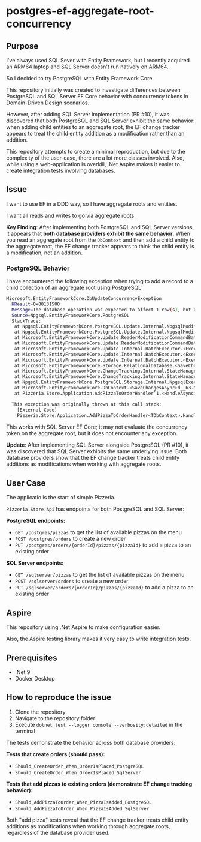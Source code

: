 # postgres-ef-aggregate-root-concurrency

## Purpose

I've always used SQL Sever with Entity Framework, but I recently acquired an ARM64 laptop and SQL Server doesn't run natively on ARM64.

So I decided to try PostgreSQL with Entity Framework Core.

This repository initially was created to investigate differences between PostgreSQL and SQL Server EF Core behavior with concurrency tokens in Domain-Driven Design scenarios.

However, after adding SQL Server implementation (PR #10), it was discovered that both PostgreSQL and SQL Server exhibit the same behavior: when adding child entities to an aggregate root, the EF change tracker appears to treat the child entity addition as a modification rather than an addition.

This repository attempts to create a minimal reproduction, but due to the complexity of the user-case, there are a lot more classes involved. Also, while using a web-application is overkill, .Net Aspire makes it easier to create integration tests involving databases.

## Issue

I want to use EF in a DDD way, so I have aggregate roots and entities.

I want all reads and writes to go via aggregate roots.

**Key Finding**: After implementing both PostgreSQL and SQL Server versions, it appears that **both database providers exhibit the same behavior**. When you read an aggregate root from the `DbContext` and then add a child entity to the aggregate root, the EF change tracker appears to think the child entity is a modification, not an addition.

### PostgreSQL Behavior

I have encountered the following exception when trying to add a record to a child collection of an aggregate root using PostgreSQL:

```bash
Microsoft.EntityFrameworkCore.DbUpdateConcurrencyException
  HResult=0x80131500
  Message=The database operation was expected to affect 1 row(s), but actually affected 0 row(s); data may have been modified or deleted since entities were loaded. See https://go.microsoft.com/fwlink/?LinkId=527962 for information on understanding and handling optimistic concurrency exceptions.
  Source=Npgsql.EntityFrameworkCore.PostgreSQL
  StackTrace:
   at Npgsql.EntityFrameworkCore.PostgreSQL.Update.Internal.NpgsqlModificationCommandBatch.<ThrowAggregateUpdateConcurrencyExceptionAsync>d__10.MoveNext()
   at Npgsql.EntityFrameworkCore.PostgreSQL.Update.Internal.NpgsqlModificationCommandBatch.<Consume>d__7.MoveNext()
   at Microsoft.EntityFrameworkCore.Update.ReaderModificationCommandBatch.<ExecuteAsync>d__50.MoveNext()
   at Microsoft.EntityFrameworkCore.Update.ReaderModificationCommandBatch.<ExecuteAsync>d__50.MoveNext()
   at Microsoft.EntityFrameworkCore.Update.Internal.BatchExecutor.<ExecuteAsync>d__9.MoveNext()
   at Microsoft.EntityFrameworkCore.Update.Internal.BatchExecutor.<ExecuteAsync>d__9.MoveNext()
   at Microsoft.EntityFrameworkCore.Update.Internal.BatchExecutor.<ExecuteAsync>d__9.MoveNext()
   at Microsoft.EntityFrameworkCore.Storage.RelationalDatabase.<SaveChangesAsync>d__8.MoveNext()
   at Microsoft.EntityFrameworkCore.ChangeTracking.Internal.StateManager.<SaveChangesAsync>d__111.MoveNext()
   at Microsoft.EntityFrameworkCore.ChangeTracking.Internal.StateManager.<SaveChangesAsync>d__115.MoveNext()
   at Npgsql.EntityFrameworkCore.PostgreSQL.Storage.Internal.NpgsqlExecutionStrategy.<ExecuteAsync>d__7`2.MoveNext()
   at Microsoft.EntityFrameworkCore.DbContext.<SaveChangesAsync>d__63.MoveNext()
   at Pizzeria.Store.Application.AddPizzaToOrderHandler`1.<HandleAsync>d__0.MoveNext() in C:\Users\sajiw\source\repos\postgres-ef-aggregate-root-concurrency\src\Pizzeria.Store.Application\AddPizzaToOrderHandler.cs:line 37

  This exception was originally thrown at this call stack:
    [External Code]
    Pizzeria.Store.Application.AddPizzaToOrderHandler<TDbContext>.HandleAsync(System.Guid, System.Guid, TDbContext, Microsoft.Extensions.Logging.ILogger, System.Threading.CancellationToken) in AddPizzaToOrderHandler.cs
```

This works with SQL Server EF Core; it may not evaluate the concurrency token on the aggregate root, but it does not encounter any exception.

**Update**: After implementing SQL Server alongside PostgreSQL (PR #10), it was discovered that SQL Server exhibits the same underlying issue. Both database providers show that the EF change tracker treats child entity additions as modifications when working with aggregate roots.

## User Case

The applicatio is the start of simple Pizzeria.

`Pizzeria.Store.Api` has endpoints for both PostgreSQL and SQL Server:

**PostgreSQL endpoints:**
- `GET /postgres/pizzas` to get the list of available pizzas on the menu
- `POST /postgres/orders` to create a new order
- `PUT /postgres/orders/{orderId}/pizzas/{pizzaId}` to add a pizza to an existing order

**SQL Server endpoints:**
- `GET /sqlserver/pizzas` to get the list of available pizzas on the menu
- `POST /sqlserver/orders` to create a new order
- `PUT /sqlserver/orders/{orderId}/pizzas/{pizzaId}` to add a pizza to an existing order

## Aspire

This repository using .Net Aspire to make configuration easier.

Also, the Aspire testing library makes it very easy to write integration tests.

## Prerequisites

- .Net 9
- Docker Desktop

## How to reproduce the issue

1. Clone the repository
2. Navigate to the repository folder
3. Execute `dotnet test --logger console --verbosity:detailed` in the terminal

The tests demonstrate the behavior across both database providers:

**Tests that create orders (should pass):**
- `Should_CreateOrder_When_OrderIsPlaced_PostgreSQL` 
- `Should_CreateOrder_When_OrderIsPlaced_SqlServer`

**Tests that add pizzas to existing orders (demonstrate EF change tracking behavior):**
- `Should_AddPizzaToOrder_When_PizzaIsAdded_PostgreSQL`
- `Should_AddPizzaToOrder_When_PizzaIsAdded_SqlServer`

Both "add pizza" tests reveal that the EF change tracker treats child entity additions as modifications when working through aggregate roots, regardless of the database provider used.
